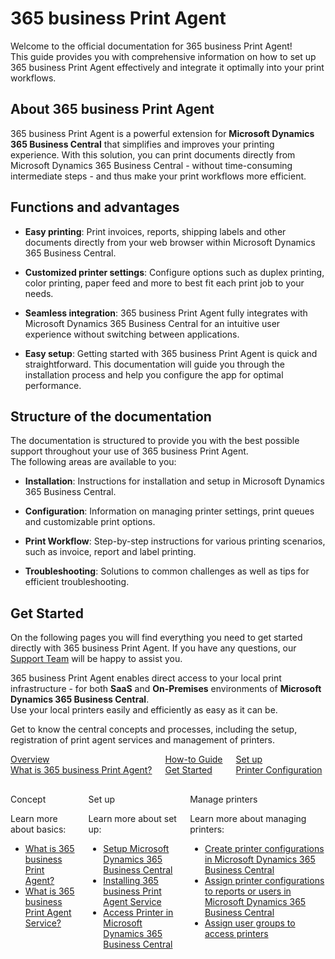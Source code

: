 # 365 business Print Agent

Welcome to the official documentation for 365 business Print Agent!  
This guide provides you with comprehensive information on how to set up 365 business Print Agent effectively and integrate it optimally into your print workflows.

## About 365 business Print Agent

365 business Print Agent is a powerful extension for **Microsoft Dynamics 365 Business Central** that simplifies and improves your printing experience. 
With this solution, you can print documents directly from Microsoft Dynamics 365 Business Central - without time-consuming intermediate steps - and thus make your print workflows more efficient.

## Functions and advantages

- **Easy printing**: Print invoices, reports, shipping labels and other documents directly from your web browser within Microsoft Dynamics 365 Business Central.

- **Customized printer settings**: Configure options such as duplex printing, color printing, paper feed and more to best fit each print job to your needs.

- **Seamless integration**: 365 business Print Agent fully integrates with Microsoft Dynamics 365 Business Central for an intuitive user experience without switching between applications.

- **Easy setup**: Getting started with 365 business Print Agent is quick and straightforward. This documentation will guide you through the installation process and help you configure the app for optimal performance.

## Structure of the documentation

The documentation is structured to provide you with the best possible support throughout your use of 365 business Print Agent.  
The following areas are available to you:

- **Installation**: Instructions for installation and setup in Microsoft Dynamics 365 Business Central.

- **Configuration**: Information on managing printer settings, print queues and customizable print options.

- **Print Workflow**: Step-by-step instructions for various printing scenarios, such as invoice, report and label printing.

- **Troubleshooting**: Solutions to common challenges as well as tips for efficient troubleshooting.

## Get Started

On the following pages you will find everything you need to get started directly with 365 business Print Agent. 
If you have any questions, our [Support Team](https://365businessdev.atlassian.net/servicedesk/customer/portal/7) will be happy to assist you.

365 business Print Agent enables direct access to your local print infrastructure - for both **SaaS** and **On-Premises** environments of **Microsoft Dynamics 365 Business Central**.  
Use your local printers easily and efficiently as easy as it can be.

Get to know the central concepts and processes, including the setup, registration of print agent services and management of printers.

<div class="columns">
    <div>
        <a href="print-agent-whatis.md">
            <div>
                <div><i class="fa-duotone fa-thin fa-map" style="--fa-secondary-color: #00b7c3"></i></div>
                <div>Overview</div>
                <div>What is 365 business Print Agent?</div>
            </div>
        </a>
    </div>
    <div>
        <a href="get-started.md">
            <div>
                <div><i class="fa-duotone fa-thin fa-ballot-check" style="--fa-secondary-color: #00b7c3"></i></div>
                <div>How-to Guide</div>
                <div>Get Started</div>
            </div>
        </a>
    </div>
    <div>
        <a href="printer-configuration.md">
            <div>
                <div><i class="fa-duotone fa-thin fa-book-open-cover" style="--fa-secondary-color: #00b7c3"></i></div>
                <div>Set up</div>
                <div>Printer Configuration</div>
            </div>
        </a>
    </div>
</div>

<div class="columns" style="margin-top: 30px;">
    <div>
        <span class="columns-title">Concept</span>
        <p>
            Learn more about basics:
            <ul class="fa-ul">
                <li><span class="fa-li"><i class="fa-solid fa-pen-ruler"></i></span><a href="print-agent-whatis.md">What is 365 business Print Agent?</a></li>
                <li><span class="fa-li"><i class="fa-solid fa-sitemap"></i></span><a href="print-agent-client-whatis.md">What is 365 business Print Agent Service?</a></li>
            </ul>            
        </p>
    </div>
    <div>
        <span class="columns-title">Set up</span>
        <p>
            Learn more about set up:
            <ul class="fa-ul">
                <li><span class="fa-li"><i class="fa-solid fa-screwdriver-wrench"></i></span><a href="setup.md">Setup Microsoft Dynamics 365 Business Central</a></li>
                <li><span class="fa-li"><i class="fa-solid fa-gear"></i></span><a href="print-agent-service-installation.md">Installing 365 business Print Agent Service</a></li>
                <li><span class="fa-li"><i class="fa-solid fa-print"></i></span><a href="printer.md">Access Printer in Microsoft Dynamics 365 Business Central</a></li>
            </ul>
        </p>
    </div>
    <div>
         <span class="columns-title">Manage printers</span>
             <p>
                Learn more about managing printers:
                <ul class="fa-ul">
                    <li><span class="fa-li"><i class="fa-solid fa-print"></i></span><a href="printer-configuration.md">Create printer configurations in Microsoft Dynamics 365 Business Central</a></li>
                    <li><span class="fa-li"><i class="fa-solid fa-user-plus"></i></span><a href="printer-configuration.md#printer-configuration">Assign printer configurations to reports or users in Microsoft Dynamics 365 Business Central</a></li>
                    <li><span class="fa-li"><i class="fa-solid fa-users"></i></span><a href="printer-access-permission.md">Assign user groups to access printers</a></li>
                </ul>
            </p>
    </div>
</div>